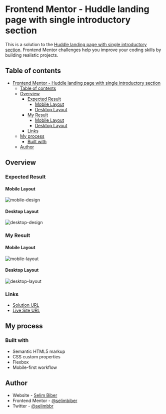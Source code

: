 # Frontend Mentor - Huddle landing page with single introductory section

This is a solution to the [Huddle landing page with single introductory section](https://www.frontendmentor.io/challenges/huddle-landing-page-with-a-single-introductory-section-B_2Wvxgi0). Frontend Mentor challenges help you improve your coding skills by building realistic projects. 

## Table of contents

- [Frontend Mentor - Huddle landing page with single introductory section](#frontend-mentor---huddle-landing-page-with-single-introductory-section)
  - [Table of contents](#table-of-contents)
  - [Overview](#overview)
    - [Expected Result](#expected-result)
      - [Mobile Layout](#mobile-layout)
      - [Desktop Layout](#desktop-layout)
    - [My Result](#my-result)
      - [Mobile Layout](#mobile-layout-1)
      - [Desktop Layout](#desktop-layout-1)
    - [Links](#links)
  - [My process](#my-process)
    - [Built with](#built-with)
  - [Author](#author)

## Overview

### Expected Result

#### Mobile Layout

![mobile-design](https://github.com/selimbiber/30Day30Project-HTML5-CSS3-Challenges/assets/117529414/5667903e-e1df-4dcd-b2b2-7d9fe09b1051)

#### Desktop Layout

![desktop-design](https://github.com/selimbiber/30Day30Project-HTML5-CSS3-Challenges/assets/117529414/0ebe5cf9-0dfe-4129-8746-052fb1116aca)

### My Result

#### Mobile Layout

![mobile-layout](https://github.com/selimbiber/30Day30Project-HTML5-CSS3-Challenges/assets/117529414/aa4e7dbd-5c23-4613-a8c4-641c950aad0b)

#### Desktop Layout

![desktop-layout](https://github.com/selimbiber/30Day30Project-HTML5-CSS3-Challenges/assets/117529414/a649a8ac-ba31-44f9-afe5-54214d4da722)

### Links

- [Solution URL](https://www.frontendmentor.io/solutions/responsive-huddle-landing-page-aub1789nSE)
- [Live Site URL](https://htmlpreview.github.io/?https://github.com/selimbiber/30Day30Project-HTML5-CSS3-Challenges/blob/main/Day25-huddle-landing-page/index.html)

## My process

### Built with

- Semantic HTML5 markup
- CSS custom properties
- Flexbox
- Mobile-first workflow

## Author

- Website - [Selim Biber](https://www.selimbiber.dev)
- Frontend Mentor - [@selimbiber](https://www.frontendmentor.io/profile/selimbiber)
- Twitter - [@selimbbr](https://www.twitter.com/selimbbr)
